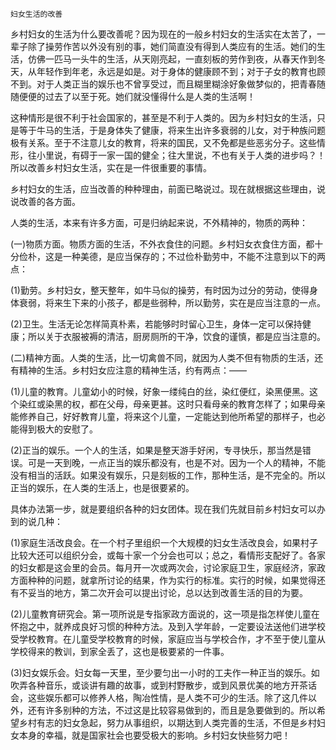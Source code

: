     妇女生活的改善 

   乡村妇女的生活为什么要改善呢？因为现在的一般乡村妇女的生活实在太苦了，一辈子除了操劳作苦以外没有别的事，她们简直没有得到人类应有的生活。她们的生活，仿佛一匹马一头牛的生活，从天刚亮起，一直刻板的劳作到夜，从春天作到冬天，从年轻作到年老，永远是如是。对于身体的健康顾不到；对于子女的教育也顾不到。对于人类正当的娱乐也不曾享受过，而且糊里糊涂好象做梦似的，把青春随随便便的过去了以至于死。她们就没懂得什么是人类的生活啊！

   这种情形是很不利于社会国家的，甚至是不利于人类的。因为乡村妇女的生活，只是等于牛马的生活，于是身体失了健康，将来生出许多衰弱的儿女，对于种族问题极有关系。至于不注意儿女的教育，将来的国民，又不免都是些恶劣分子。这些情形，往小里说，有碍于一家一国的健全；往大里说，不也有关于人类的进步吗？！所以改善乡村妇女生活，实在是一件很重要的事情。

   乡村妇女的生活，应当改善的种种理由，前面已略说过。现在就根据这些理由，说说改善的各方面。

   人类的生活，本来有许多方面，可是归纳起来说，不外精神的，物质的两种：

   (一)物质方面。物质方面的生活，不外衣食住的问题。乡村妇女衣食住方面，都十分俭朴，这是一种美德，是应当保存的；不过俭朴勤劳中，不能不注意到以下的两点：

   (1)勤劳。乡村妇女，整天整年，如牛马似的操劳，有时因为过分的劳动，使得身体衰弱，将来生下来的小孩子，都是些弱种，所以勤劳，实在是应当注意的一点。

   (2)卫生。生活无论怎样简真朴素，若能够时时留心卫生，身体一定可以保持健康；所以关于衣服被褥的清洁，厨房厕所的干净，饮食的谨慎，都是应当注意的。

   (二)精神方面。人类的生活，比一切禽兽不同，就因为人类不但有物质的生活，还有精神的生活。乡村妇女应注意的精神生活，约有两点：——

   (1)儿童的教育。儿童幼小的时候，好象一缕纯白的丝，染红便红，染黑便黑。这个染红或染黑的权，都在父母，母亲更甚。这时只看母亲的教育怎样了；如果母亲能修养自己，好好教育儿童，将来这个儿童，一定能达到他所希望的那样子，也必能得到极大的安慰了。

   (2)正当的娱乐。一个人的生活，如果是整天游手好闲，专寻快乐，那当然是错误。可是一天到晚，一点正当的娱乐都没有，也是不对。因为一个人的精神，不能没有相当的活跃。如果没有娱乐，只是刻板的工作，那种生活，是不完全的。所以正当的娱乐，在人类的生活上，也是很要紧的。

   具体办法第一步，就是要组织各种的妇女团体。现在我们先就目前乡村妇女可以办到的说几种：

   (1)家庭生活改良会。在一个村子里组织一个大规模的妇女生活改良会，如果村子比较大还可以组织分会，或每十家一个分会也可以；总之，看情形支配好了。各家的妇女都是这会里的会员。每月开一次或两次会，讨论家庭卫生，家庭经济，家政方面种种的问题，就拿所讨论的结果，作为实行的标准。实行的时候，如果觉得还有不妥当的地方，第二次开会可以提出讨论，总以达到改善生活的目的为要。

   (2)儿童教育研究会。第一项所说是专指家政方面说的，这一项是指怎样使儿童在怀抱之中，就养成良好习惯的种种方法。及到入学年龄，一定要设法送他们进学校受学校教育。在儿童受学校教育的时候，家庭应当与学校合作，才不至于使儿童从学校得来的教训，到家全丢了，这也是极要紧的一件事。

   (3)妇女娱乐会。妇女每一天里，至少要匀出一小时的工夫作一种正当的娱乐。如吹弄各种音乐，或谈讲有趣的故事，或到村野散步，或到风景优美的地方开茶话会，这些娱乐都可以修养人格，陶冶性情，是人类不可少的生活。除了这几件以外，还有许多别种的方法，不过这是比较容易做到的，而且是急要做到的。所以希望乡村有志的妇女急起，努力从事组织，以期达到人类完善的生活，不但是乡村妇女本身的幸福，就是国家社会也要受极大的影响。乡村妇女快些努力吧！

